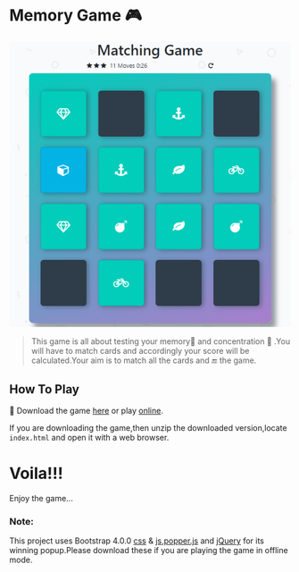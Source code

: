 # Memory Game :video_game:

![Screenshot](Concentration.png)

> This game is all about testing your  memory:thought_balloon: and concentration 🧠 .You will have to match cards and accordingly your score will be calculated.Your aim is to match all the cards and :end: the game.

## How To Play

:small_red_triangle_down: Download the game [here](https://github.com/Prateek-Tewari/fend-project-memory-game/archive/master.zip) or play [online](https://prateek-tewari.github.io/fend-project-memory-game/).

If you are downloading the game,then unzip the downloaded version,locate `index.html` and open it with a web browser.
# Voila!!!
Enjoy the game...

### Note:
This project uses Bootstrap 4.0.0 [css](https://maxcdn.bootstrapcdn.com/bootstrap/4.0.0/css/bootstrap.min.css) & [js](https://maxcdn.bootstrapcdn.com/bootstrap/4.0.0/js/bootstrap.min.js),[popper.js](https://cdnjs.cloudflare.com/ajax/libs/popper.js/1.12.9/umd/popper.min.js) and [jQuery](https://code.jquery.com/jquery-3.2.1.slim.min.js) for its winning popup.Please download these if you are playing the game in offline mode.
